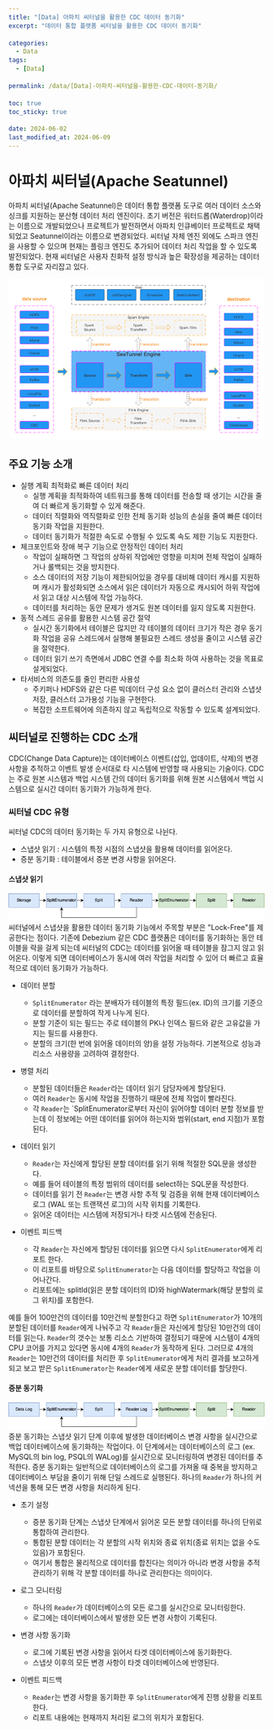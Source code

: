 ```yaml
---
title: "[Data] 아파치 씨터널을 활용한 CDC 데이터 동기화"
excerpt: "데이터 통합 플랫폼 씨터널을 활용한 CDC 데이터 동기화"

categories:
  - Data
tags:
  - [Data]

permalink: /data/[Data]-아파치-씨터널을-활용한-CDC-데이터-동기화/

toc: true
toc_sticky: true

date: 2024-06-02
last_modified_at: 2024-06-09
---
```


# 아파치 씨터널(Apache Seatunnel)
아파치 씨터널(Apache Seatunnel)은 데이터 통합 플랫폼 도구로 여러 데이터 소스와 싱크를 지원하는 분산형 데이터 처리 엔진이다. 
초기 버전은 워터드롭(Waterdrop)이라는 이름으로 개발되었으나 프로젝트가 발전하면서 아파치 인큐베이터 프로젝트로 채택되었고 Seatunnel이라는 이름으로 변경되었다. 
씨터널 자체 엔진 외에도 스파크 엔진을 사용할 수 있으며 현재는 플링크 엔진도 추가되어 데이터 처리 작업을 할 수 있도록 발전되었다. 
현재 씨터널은 사용자 친화적 설정 방식과 높은 확장성을 제공하는 데이터 통합 도구로 자리잡고 있다.

![img_1.png](img_1.png)

## 주요 기능 소개
* 실행 계획 최적화로 빠른 데이터 처리
  * 실행 계획을 최적화하여 네트워크를 통해 데이터를 전송할 때 생기는 시간을 줄여 더 빠르게 동기화할 수 있게 해준다. 
  * 데이터 직렬화와 역직렬화로 인한 전체 동기화 성능의 손실을 줄여 빠른 데이터 동기화 작업을 지원한다. 
  * 데이터 동기화가 적절한 속도로 수행될 수 있도록 속도 제한 기능도 지원한다. 
* 체크포인트와 장애 복구 기능으로 안정적인 데이터 처리
  * 작업이 실패하면 그 작업의 상하위 작업에만 영향을 미치며 전체 작업이 실패하거나 롤백되는 것을 방지한다. 
  * 소스 데이터의 저장 기능이 제한되어있을 경우를 대비해 데이터 캐시를 지원하며 캐시가 활성화되면 소스에서 읽은 데이터가 자동으로 캐시되어 하위 작업에서 읽고 대상 시스템에 작업 가능하다. 
  * 데이터를 처리하는 동안 문제가 생겨도 원본 데이터를 잃지 않도록 지원한다. 
* 동적 스레드 공유를 활용한 시스템 공간 절약
  * 실시간 동기화에서 테이블은 많지만 각 테이블의 데이터 크기가 작은 경우 동기화 작업을 공유 스레드에서 실행해 불필요한 스레드 생성을 줄이고 시스템 공간을 절약한다. 
  * 데이터 읽기 쓰기 측면에서 JDBC 연결 수를 최소화 하여 사용하는 것을 목표로 설게되었다. 
* 타서비스의 의존도를 줄인 편리한 사용성
  * 주키퍼나 HDFS와 같은 다른 빅데이터 구성 요소 없이 클러스터 관리와 스냅샷 저장, 클러스터 고가용성 기능을 구현한다. 
  * 복잡한 소프트웨어에 의존하지 않고 독립적으로 작동할 수 있도록 설계되었다. 

## 씨터널로 진행하는 CDC 소개
CDC(Change Data Capture)는 데이터베이스 이벤트(삽입, 업데이트, 삭제)의 변경 사항을 추적하고 이벤트 발생 순서대로 타 시스템에 반영할 때 사용되는 기술이다. 
CDC는 주로 원본 시스템과 백업 시스템 간의 데이터 동기화를 위해 원본 시스템에서 백업 시스템으로 실시간 데이터 동기화가 가능하게 한다. 

### 씨터널 CDC 유형
씨터널 CDC의 데이터 동기화는 두 가지 유형으로 나뉜다.
* 스냅샷 읽기 : 시스템의 특정 시점의 스냅샷을 활용해 데이터를 읽어온다. 
* 증분 동기화 : 테이블에서 증분 변경 사항을 읽어온다.

#### 스냅샷 읽기
![img.png](img.png)
씨터널에서 스냅샷을 활용한 데이터 동기화 기능에서 주목할 부분은 "Lock-Free"를 제공한다는 점이다. 
기존에 Debezium 같은 CDC 플랫폼은 데이터를 동기화하는 동안 테이블을 락을 걸게 되는데 씨터널의 CDC는 데이터를 읽어올 때 테이블을 잠그지 않고 읽어온다. 
이렇게 되면 데이터베이스가 동시에 여러 작업을 처리할 수 있어 더 빠르고 효율적으로 데이터 동기화가 가능하다. 

* 데이터 분할
  * `SplitEnumerator` 라는 분배자가 테이블의 특정 필드(ex. ID)의 크기를 기준으로 데이터를 분할하여 작게 나누게 된다. 
  * 분할 기준이 되는 필드는 주로 테이블의 PK나 인덱스 필드와 같은 고유값을 가지는 필드를 사용한다. 
  * 분할의 크기(한 번에 읽어올 데이터의 양)을 설정 가능하다. 기본적으로 성능과 리소스 사용량을 고려하여 결정한다.

* 병렬 처리
  * 분할된 데이터들은 `Reader`라는 데이터 읽기 담당자에게 할당된다.
  * 여러 `Reader`는 동시에 작업을 진행하기 때문에 전체 작업이 빨라진다.
  * 각 `Reader`는 `SplitEnumerator로부터 자신이 읽어야할 데이터 분할 정보를 받는데 이 정보에는 어떤 데이터를 읽어야 하는지와 범위(start, end 지점)가 포함된다. 

* 데이터 읽기
  * `Reader`는 자신에게 할당된 분할 데이터를 읽기 위해 적절한 SQL문을 생성한다. 
  * 예를 들어 테이블의 특정 범위의 데이터를 select하는 SQL문을 작성한다.
  * 데이터를 읽기 전 `Reader`는 변경 사항 추적 및 검증을 위해 현재 데이터베이스 로그 (WAL 또는 트랜잭션 로그)의 시작 위치를 기록한다. 
  * 읽어온 데이터는 시스템에 저장되거나 타겟 시스템에 전송된다. 

* 이벤트 피드백
  * 각 `Reader`는 자신에게 할당된 데이터를 읽으면 다시 `SplitEnumerator`에게 리포트 한다. 
  * 이 리포트를 바탕으로 `SplitEnumerator`는 다음 데이터를 할당하고 작업을 이어나간다. 
  * 리포트에는 splitId(읽은 분할 데이터의 ID)와 highWatermark(해당 분할의 로그 위치)를 포함한다. 

예를 들어 100만건의 데이터를 10만건씩 분할한다고 하면 `SplitEnumerator`가 10개의 분할된 데이터를 `Reader`에게 나눠주고 각 `Reader`들은 자신에게 할당된 10만건의 데이터를 읽는다. 
`Reader`의 갯수는 보통 리소스 기반하여 결정되기 때문에 시스템이 4개의 CPU 코어를 가지고 있다면 동시에 4개의 `Reader`가 동작하게 된다. 
그러므로 4개의 `Reader`는 10만건의 데이터를 처리한 후 `SplitEnumerator`에게 처리 결과를 보고하게 되고 보고 받은 `SplitEnumerator`는 `Reader`에게 새로운 분할 데이터를 할당한다. 

#### 증분 동기화
![img_2.png](img_2.png)
증분 동기화는 스냅샷 읽기 단계 이후에 발생한 데이터베이스 변경 사항을 실시간으로 백업 데이터베이스에 동기화하는 작업이다. 
이 단계에서는 데이터베이스의 로그 (ex. MySQL의 bin log, PSQL의 WALog)를 실시간으로 모니터링하여 변경된 데이터를 추적한다. 
증분 동기화는 일반적으로 데이터베이스의 로그를 가져올 때 중복을 방지하고 데이터베이스 부담을 줄이기 위해 단일 스레드로 실행된다. 
하나의 `Reader`가 하나의 커넥션을 통해 모든 변경 사항을 처리하게 된다. 

* 초기 설정
  * 증분 동기화 단계는 스냅샷 단계에서 읽어온 모든 분할 데이터를 하나의 단위로 통합하여 관리한다. 
  * 통합된 분할 데이터는 각 분할의 시작 위치와 종료 위치(종료 위치는 없을 수도 있음)가 포함된다. 
  * 여기서 통합은 물리적으로 데이터를 합친다는 의미가 아니라 변경 사항을 추적 관리하기 위해 각 분할 데이터를 하나로 관리한다는 의미이다.

* 로그 모니터링
  * 하나의 `Reader`가 데이터베이스의 모든 로그를 실시간으로 모니터링한다. 
  * 로그에는 데이터베이스에서 발생한 모든 변경 사항이 기록된다.
  
* 변경 사항 동기화
  * 로그에 기록된 변경 사항을 읽어서 타겟 데이터베이스에 동기화한다.
  * 스냅샷 이후의 모든 변경 사항이 타겟 데이터베이스에 반영된다. 

* 이벤트 피드백
  * `Reader`는 변경 사항을 동기화한 후 `SplitEnumerator`에게 진행 상황을 리포트한다. 
  * 리포트 내용에는 현재까지 처리된 로그의 위치가 포함된다. 
